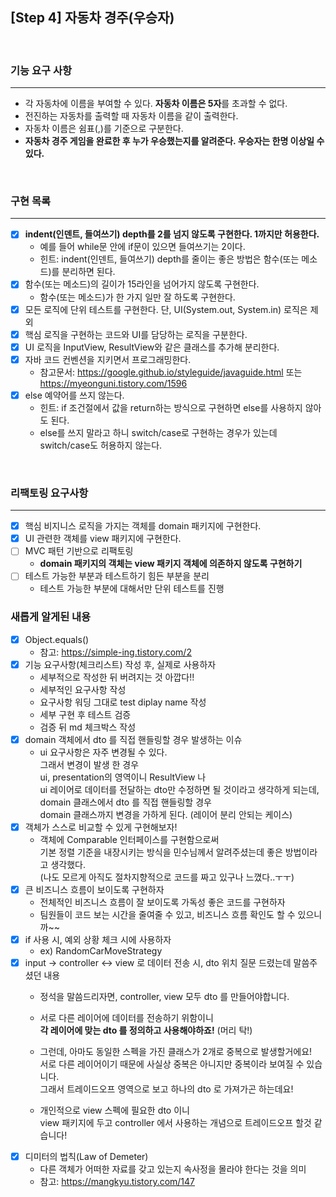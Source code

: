 ## [Step 4] 자동차 경주(우승자)
<br />

### 기능 요구 사항
<hr />

- 각 자동차에 이름을 부여할 수 있다. **자동차 이름은 5자**를 초과할 수 없다. 
- 전진하는 자동차를 출력할 때 자동차 이름을 같이 출력한다. 
- 자동차 이름은 쉼표(,)를 기준으로 구분한다. 
- **자동차 경주 게임을 완료한 후 누가 우승했는지를 알려준다. 우승자는 한명 이상일 수 있다.**

<br />

### 구현 목록
<hr />

- [X] **indent(인덴트, 들여쓰기) depth를 2를 넘지 않도록 구현한다. 1까지만 허용한다.**
  - 예를 들어 while문 안에 if문이 있으면 들여쓰기는 2이다. 
  - 힌트: indent(인덴트, 들여쓰기) depth를 줄이는 좋은 방법은 함수(또는 메소드)를 분리하면 된다.
- [X] 함수(또는 메소드)의 길이가 15라인을 넘어가지 않도록 구현한다.
  - 함수(또는 메소드)가 한 가지 일만 잘 하도록 구현한다.
- [X] 모든 로직에 단위 테스트를 구현한다. 단, UI(System.out, System.in) 로직은 제외
- [X] 핵심 로직을 구현하는 코드와 UI를 담당하는 로직을 구분한다.
- [X] UI 로직을 InputView, ResultView와 같은 클래스를 추가해 분리한다.
- [X] 자바 코드 컨벤션을 지키면서 프로그래밍한다.
  - 참고문서: https://google.github.io/styleguide/javaguide.html 또는 https://myeonguni.tistory.com/1596
- [X] else 예약어를 쓰지 않는다.
  - 힌트: if 조건절에서 값을 return하는 방식으로 구현하면 else를 사용하지 않아도 된다.
  - else를 쓰지 말라고 하니 switch/case로 구현하는 경우가 있는데 switch/case도 허용하지 않는다.

<br />


### 리팩토링 요구사항
<hr />

- [X] 핵심 비지니스 로직을 가지는 객체를 domain 패키지에 구현한다.
- [X] UI 관련한 객체를 view 패키지에 구현한다.
- [ ] MVC 패턴 기반으로 리팩토링
  - **domain 패키지의 객체는 view 패키지 객체에 의존하지 않도록 구현하기**
- [ ] 테스트 가능한 부분과 테스트하기 힘든 부분을 분리
  - 테스트 가능한 부분에 대해서만 단위 테스트를 진행

### 새롭게 알게된 내용
- [X] Object.equals()
  - 참고: https://simple-ing.tistory.com/2
- [X] 기능 요구사항(체크리스트) 작성 후, 실제로 사용하자
  - 세부적으로 작성한 뒤 버려지는 것 아깝다!!
  - 세부적인 요구사항 작성 
  - 요구사항 워딩 그대로 test diplay name 작성 
  - 세부 구현 후 테스트 검증 
  - 검증 뒤 md 체크박스 작성
- [X] domain 객체에서 dto 를 직접 핸들링할 경우 발생하는 이슈
  - ui 요구사항은 자주 변경될 수 있다. <br/> 
    그래서 변경이 발생 한 경우 <br/>
    ui, presentation의 영역이니 ResultView 나 <br/>
    ui 레이어로 데이터를 전달하는 dto만 수정하면 될 것이라고 생각하게 되는데, <br/>
    domain 클래스에서 dto 를 직접 핸들링할 경우 <br/>
    domain 클래스까지 변경을 가하게 된다. (레이어 분리 안되는 케이스)
- [X] 객체가 스스로 비교할 수 있게 구현해보자!
  - 객체에 Comparable 인터페이스를 구현함으로써 <br />
    기본 정렬 기준을 내장시키는 방식을 민수님께서 알려주셨는데 좋은 방법이라고 생각했다. <br />
    (나도 모르게 아직도 절차지향적으로 코드를 짜고 있구나 느꼈다..ㅜㅜ)
- [X] 큰 비즈니스 흐름이 보이도록 구현하자
  - 전체적인 비즈니스 흐름이 잘 보이도록 가독성 좋은 코드를 구현하자
  - 팀원들이 코드 보는 시간을 줄여줄 수 있고, 비즈니스 흐름 확인도 할 수 있으니까~~
- [X] if 사용 시, 예외 상황 체크 시에 사용하자
  - ex) RandomCarMoveStrategy
- [X] input -> controller <-> view 로 데이터 전송 시, dto 위치 질문 드렸는데 말씀주셨던 내용 
  - 정석을 말씀드리자면, controller, view 모두 dto 를 만들어야합니다. 
  - 서로 다른 레이어에 데이터를 전송하기 위함이니 <br /> 
    **각 레이어에 맞는 dto 를 정의하고 사용해야하죠!** (머리 탁!)

  - 그런데, 아마도 동일한 스펙을 가진 클래스가 2개로 중복으로 발생할거에요! <br />
    서로 다른 레이어이기 때문에 사실상 중복은 아니지만 중복이라 보여질 수 있습니다. <br />
    그래서 트레이드오프 영역으로 보고 하나의 dto 로 가져가곤 하는데요!
  - 개인적으로 view 스펙에 필요한 dto 이니 <br />
    view 패키지에 두고 controller 에서 사용하는 개념으로 트레이드오프 할것 같습니다!
- [X] 디미터의 법칙(Law of Demeter)
  - 다른 객체가 어떠한 자료를 갖고 있는지 속사정을 몰라야 한다는 것을 의미
  - 참고: https://mangkyu.tistory.com/147